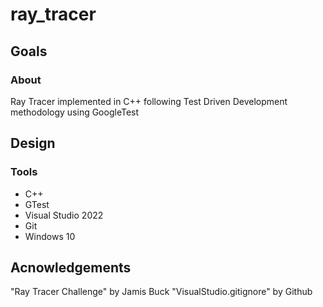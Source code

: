 # ray_tracer
## Goals
### About
Ray Tracer implemented in C++ following Test Driven Development methodology using GoogleTest
## Design
### Tools
* C++
* GTest
* Visual Studio 2022
* Git
* Windows 10
## Acnowledgements
"Ray Tracer Challenge" by Jamis Buck
"VisualStudio.gitignore" by Github